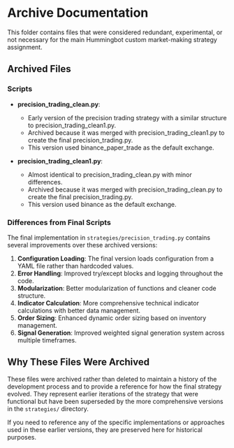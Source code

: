 # Archive Documentation

This folder contains files that were considered redundant, experimental, or not necessary for the main Hummingbot custom market-making strategy assignment.

## Archived Files

### Scripts

- **precision_trading_clean.py**: 
  - Early version of the precision trading strategy with a similar structure to precision_trading_clean1.py.
  - Archived because it was merged with precision_trading_clean1.py to create the final precision_trading.py.
  - This version used binance_paper_trade as the default exchange.

- **precision_trading_clean1.py**:
  - Almost identical to precision_trading_clean.py with minor differences.
  - Archived because it was merged with precision_trading_clean.py to create the final precision_trading.py.
  - This version used binance as the default exchange.

### Differences from Final Scripts

The final implementation in `strategies/precision_trading.py` contains several improvements over these archived versions:

1. **Configuration Loading**: The final version loads configuration from a YAML file rather than hardcoded values.
2. **Error Handling**: Improved try/except blocks and logging throughout the code.
3. **Modularization**: Better modularization of functions and cleaner code structure.
4. **Indicator Calculation**: More comprehensive technical indicator calculations with better data management.
5. **Order Sizing**: Enhanced dynamic order sizing based on inventory management.
6. **Signal Generation**: Improved weighted signal generation system across multiple timeframes.

## Why These Files Were Archived

These files were archived rather than deleted to maintain a history of the development process and to provide a reference for how the final strategy evolved. They represent earlier iterations of the strategy that were functional but have been superseded by the more comprehensive versions in the `strategies/` directory.

If you need to reference any of the specific implementations or approaches used in these earlier versions, they are preserved here for historical purposes. 